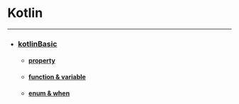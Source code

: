 # Kotlin

---
- ### [kotlinBasic](https://github.com/oxix97/Kotlin/tree/master/Kotlin_In_Action/src/KotlinBasic)
    - #### [property](https://github.com/oxix97/Kotlin/blob/master/Kotlin_In_Action/src/KotlinBasic/프로퍼티.md)
    - #### [function & variable](https://github.com/oxix97/Kotlin/blob/master/Kotlin_In_Action/src/KotlinBasic/함수와변수.md)
    - #### [enum & when](https://github.com/oxix97/Kotlin/blob/master/Kotlin_In_Action/src/KotlinBasic/enum_when.md)
    